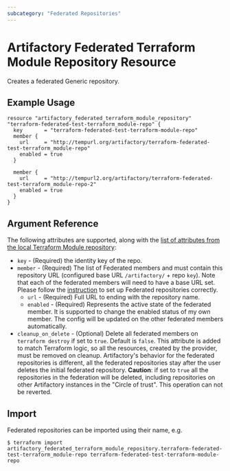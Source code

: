 ```yaml
---
subcategory: "Federated Repositories"
---
```

# Artifactory Federated Terraform Module Repository Resource

Creates a federated Generic repository.

## Example Usage

```hcl
resource "artifactory_federated_terraform_module_repository" "terraform-federated-test-terraform_module-repo" {
  key       = "terraform-federated-test-terraform-module-repo"
  member {
    url     = "http://tempurl.org/artifactory/terraform-federated-test-terraform_module-repo"
    enabled = true
  }

  member {
    url     = "http://tempurl2.org/artifactory/terraform-federated-test-terraform_module-repo-2"
    enabled = true
  }
}
```

## Argument Reference

The following attributes are supported, along with the [list of attributes from the local Terraform Module repository](local_terraform_module_repository.md):

* `key` - (Required) the identity key of the repo.
* `member` - (Required) The list of Federated members and must contain this repository URL (configured base URL
  `/artifactory/` + repo `key`). Note that each of the federated members will need to have a base URL set.
  Please follow the [instruction](https://www.jfrog.com/confluence/display/JFROG/Working+with+Federated+Repositories#WorkingwithFederatedRepositories-SettingUpaFederatedRepository)
  to set up Federated repositories correctly.
  * `url` - (Required) Full URL to ending with the repository name.
  * `enabled` - (Required) Represents the active state of the federated member. It is supported to change the enabled
    status of my own member. The config will be updated on the other federated members automatically.
* `cleanup_on_delete` - (Optional) Delete all federated members on `terraform destroy` if set to `true`. Default is `false`. This attribute is added to match Terraform logic, so all the resources, created by the provider, must be removed on cleanup. Artifactory's behavior for the federated repositories is different, all the federated repositories stay after the user deletes the initial federated repository. **Caution**: if set to `true` all the repositories in the federation will be deleted, including repositories on other Artifactory instances in the "Circle of trust". This operation can not be reverted.


## Import

Federated repositories can be imported using their name, e.g.
```
$ terraform import artifactory_federated_terraform_module_repository.terraform-federated-test-terraform_module-repo terraform-federated-test-terraform-module-repo
```
